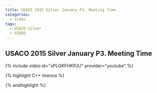 ```yaml
---
title: USACO 2015 Silver January P3. Meeting Time
categories:
  - video
tags:
  - USACO Silver
  - VIDEO 
---
```

  
## USACO 2015 Silver January P3. Meeting Time  
  
{% include video id="xPLGKFHKPJU" provider="youtube" %}
  
  
{% highlight C++ linenos %}
  
{% endhighlight %}  

